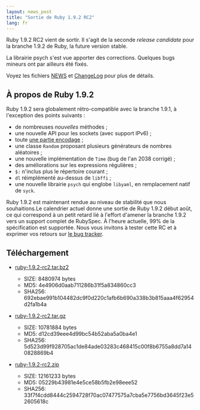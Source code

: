```yaml
---
layout: news_post
title: "Sortie de Ruby 1.9.2 RC2"
lang: fr
---
```


Ruby 1.9.2 RC2 vient de sortir. Il s\'agit de la seconde *release
candidate* pour la branche 1.9.2 de Ruby, la future version stable.

La librairie psych s\'est vue apporter des corrections. Quelques bugs
mineurs ont par ailleurs été fixés.

Voyez les fichiers [NEWS][1] et [ChangeLog][2] pour plus de détails.

## À propos de Ruby 1.9.2

Ruby 1.9.2 sera globalement rétro-compatible avec la branche 1.9.1, à
l\'exception des points suivants :

* de nombreuses *nouvelles* méthodes ;
* une nouvelle API pour les sockets (avec support IPv6) ;
* toute [une partie encodage][3] ;
* une classe `Random` proposant plusieurs générateurs de nombres
  aléatoires ;
* une nouvelle implémentation de `Time` (bug de l\'an 2038 corrigé) ;
* des améliorations sur les expressions régulières ;
* `$:` n\'inclus plus le répertoire courant ;
* `dl` réimplémenté au-dessus de `libffi` ;
* une nouvelle librairie `psych` qui englobe `libyaml`, en remplacement
  natif de `syck`.

Ruby 1.9.2 est maintenant rendue au niveau de stabilité que nous
souhaitions.Le calendrier actuel donne une sortie de Ruby 1.9.2 début
août, ce qui correspond à un petit retard lié à l\'effort d\'amener la
branche 1.9.2 vers un support complet de RubySpec. À l\'heure actuelle,
99% de la spécification est supportée. Nous vous invitons à tester cette
RC et à exprimer vos retours sur [le bug tracker][4].

## Téléchargement

* [ruby-1.9.2-rc2.tar.bz2][5]
  * SIZE: 8480974 bytes
  * MD5: 4e4906d0aab711286b31f5a834860cc3
  * SHA256:
    692ebae991b104482dc9f0d220c1afb6b690a338b3b815aaa4f62954d2fa1b4a

* [ruby-1.9.2-rc2.tar.gz][6]
  * SIZE: 10781884 bytes
  * MD5: d12cd39eee4d99bc54b52aba5a0ba4e1
  * SHA256:
    5d523d99f928705ac1de84ade03283c468415c00f8b6755a8dd7a140828869b4

* [ruby-1.9.2-rc2.zip][7]
  * SIZE: 12161233 bytes
  * MD5: 05229b43981e4e5ce58b5fb2e98eee52
  * SHA256:
    33f7f4cdd8444c2594728f70ac07477575a7cba5e7756bd3645f23e52605618c



[1]: http://svn.ruby-lang.org/repos/ruby/tags/v1_9_2_rc2/NEWS 
[2]: http://svn.ruby-lang.org/repos/ruby/tags/v1_9_2_rc2/ChangeLog 
[3]: http://yehudakatz.com/2010/05/17/encodings-unabridged/ 
[4]: http://redmine.ruby-lang.org/projects/show/ruby-19/ 
[5]: http://ftp.ruby-lang.org/pub/ruby/1.9/ruby-1.9.2-rc2.tar.bz2 
[6]: http://ftp.ruby-lang.org/pub/ruby/1.9/ruby-1.9.2-rc2.tar.gz 
[7]: http://ftp.ruby-lang.org/pub/ruby/1.9/ruby-1.9.2-rc2.zip 
